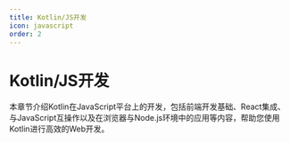 ```yaml
---
title: Kotlin/JS开发
icon: javascript
order: 2
---
```


# Kotlin/JS开发

本章节介绍Kotlin在JavaScript平台上的开发，包括前端开发基础、React集成、与JavaScript互操作以及在浏览器与Node.js环境中的应用等内容，帮助您使用Kotlin进行高效的Web开发。

